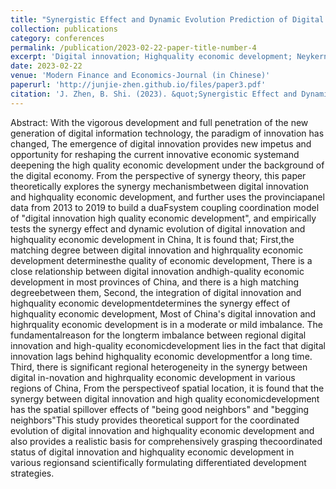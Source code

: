 ```yaml
---
title: "Synergistic Effect and Dynamic Evolution Prediction of Digital Innovation and High-Quality Economic Development in China"
collection: publications
category: conferences
permalink: /publication/2023-02-22-paper-title-number-4
excerpt: 'Digital innovation; Highquality economic development; Neykernel density estimation; Spatial Markov prediction; coupling coordination'
date: 2023-02-22
venue: 'Modern Finance and Economics-Journal (in Chinese)'
paperurl: 'http://junjie-zhen.github.io/files/paper3.pdf'
citation: 'J. Zhen, B. Shi. (2023). &quot;Synergistic Effect and Dynamic Evolution Prediction of Digital Innovation and High-Quality Economic Development in China.&quot; <i>Modern Finance and Economics-Journal (in Chinese)</i>. 43(3).'
---
```


Abstract: With the vigorous development and full penetration of the new generation of digital information technology, the paradigm of innovation has changed, The emergence of digital innovation provides new impetus and opportunity for reshaping the current innovative economic systemand deepening the high quality economic development under the background of the digital economy. From the perspective of synergy theory, this paper theoretically explores the synergy mechanismbetween digital innovation and highquality economic development, and further uses the provinciapanel data from 2013 to 2019 to build a duaFsystem coupling coordination model of "digital innovation high quality economic development", and empirically tests the synergy effect and dynamic evolution of digital innovation and highquality economic development in China, It is found that; First,the matching degree between digital innovation and highrquality economic development determinesthe quality of economic development, There is a close relationship between digital innovation andhigh-quality economic development in most provinces of China, and there is a high matching degreebetween them, Second, the integration of digital innovation and highquality economic developmentdetermines the synergy effect of highquality economic development, Most of China's digital innovation and highrquality economic development is in a moderate or mild imbalance. The fundamentalreason for the longterm imbalance between regional digital innovation and high-quality economicdevelopment lies in the fact that digital innovation lags behind highquality economic developmentfor a long time. Third, there is significant regional heterogeneity in the synergy between digital in-novation and highrquality economic development in various regions of China, From the perspectiveof spatial location, it is found that the synergy between digital innovation and high quality economicdevelopment has the spatial spillover effects of "being good neighbors" and "begging neighbors"This study provides theoretical support for the coordinated evolution of digital innovation and highquality economic development and also provides a realistic basis for comprehensively grasping thecoordinated status of digital innovation and highquality economic development in various regionsand scientifically formulating differentiated development strategies.
